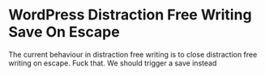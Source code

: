 # WordPress Distraction Free Writing Save On Escape

The current behaviour in distraction free writing is to close distraction free writing on escape.  Fuck that.  We should trigger a save instead
